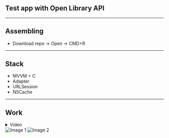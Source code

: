 ## Test app with Open Library API
---
## Assembling
* Download repo -> Open -> CMD+R
---
## Stack
* MVVM + C
* Adapter
* URLSession
* NSCache
---
## Work
<details>
<summary>Video</summary>
  
  https://user-images.githubusercontent.com/114474821/233195156-ce6dee4e-57de-41c1-9a8b-06182fdb6b54.mp4
  
</details>

<div>
  <img src="https://user-images.githubusercontent.com/114474821/233196028-e9b36fb6-3d5d-459c-ae68-555cae2d099e.png" alt="Image 1" style="display: inline-block;">
  <img src="https://user-images.githubusercontent.com/114474821/233196036-8c779905-60b1-4237-83c2-d08f86912579.png" alt="Image 2" style="display: inline-block;">
</div>


